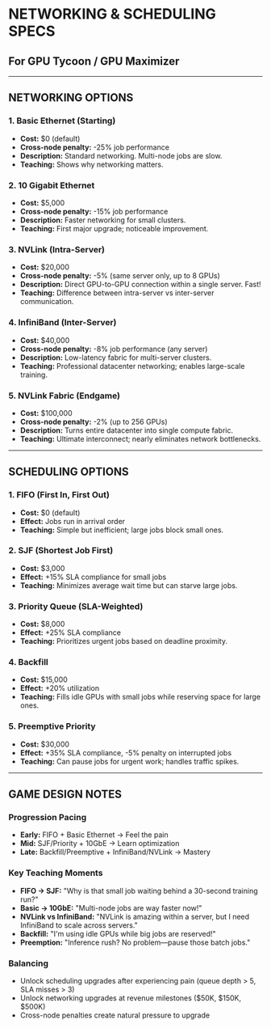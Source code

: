 # NETWORKING & SCHEDULING SPECS
## For GPU Tycoon / GPU Maximizer

---

## NETWORKING OPTIONS

### 1. **Basic Ethernet (Starting)**
- **Cost:** $0 (default)
- **Cross-node penalty:** -25% job performance
- **Description:** Standard networking. Multi-node jobs are slow.
- **Teaching:** Shows why networking matters.

### 2. **10 Gigabit Ethernet**
- **Cost:** $5,000
- **Cross-node penalty:** -15% job performance
- **Description:** Faster networking for small clusters.
- **Teaching:** First major upgrade; noticeable improvement.

### 3. **NVLink (Intra-Server)**
- **Cost:** $20,000
- **Cross-node penalty:** -5% (same server only, up to 8 GPUs)
- **Description:** Direct GPU-to-GPU connection within a single server. Fast!
- **Teaching:** Difference between intra-server vs inter-server communication.

### 4. **InfiniBand (Inter-Server)**
- **Cost:** $40,000
- **Cross-node penalty:** -8% job performance (any server)
- **Description:** Low-latency fabric for multi-server clusters.
- **Teaching:** Professional datacenter networking; enables large-scale training.

### 5. **NVLink Fabric (Endgame)**
- **Cost:** $100,000
- **Cross-node penalty:** -2% (up to 256 GPUs)
- **Description:** Turns entire datacenter into single compute fabric.
- **Teaching:** Ultimate interconnect; nearly eliminates network bottlenecks.

---

## SCHEDULING OPTIONS

### 1. **FIFO (First In, First Out)**
- **Cost:** $0 (default)
- **Effect:** Jobs run in arrival order
- **Teaching:** Simple but inefficient; large jobs block small ones.

### 2. **SJF (Shortest Job First)**
- **Cost:** $3,000
- **Effect:** +15% SLA compliance for small jobs
- **Teaching:** Minimizes average wait time but can starve large jobs.

### 3. **Priority Queue (SLA-Weighted)**
- **Cost:** $8,000
- **Effect:** +25% SLA compliance
- **Teaching:** Prioritizes urgent jobs based on deadline proximity.

### 4. **Backfill**
- **Cost:** $15,000
- **Effect:** +20% utilization
- **Teaching:** Fills idle GPUs with small jobs while reserving space for large ones.

### 5. **Preemptive Priority**
- **Cost:** $30,000
- **Effect:** +35% SLA compliance, -5% penalty on interrupted jobs
- **Teaching:** Can pause jobs for urgent work; handles traffic spikes.

---

## GAME DESIGN NOTES

### Progression Pacing
- **Early:** FIFO + Basic Ethernet → Feel the pain
- **Mid:** SJF/Priority + 10GbE → Learn optimization
- **Late:** Backfill/Preemptive + InfiniBand/NVLink → Mastery

### Key Teaching Moments
- **FIFO → SJF:** "Why is that small job waiting behind a 30-second training run?"
- **Basic → 10GbE:** "Multi-node jobs are way faster now!"
- **NVLink vs InfiniBand:** "NVLink is amazing within a server, but I need InfiniBand to scale across servers."
- **Backfill:** "I'm using idle GPUs while big jobs are reserved!"
- **Preemption:** "Inference rush? No problem—pause those batch jobs."

### Balancing
- Unlock scheduling upgrades after experiencing pain (queue depth > 5, SLA misses > 3)
- Unlock networking upgrades at revenue milestones ($50K, $150K, $500K)
- Cross-node penalties create natural pressure to upgrade

